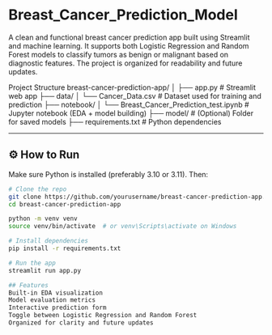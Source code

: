 # Breast_Cancer_Prediction_Model
A clean and functional breast cancer prediction app built using Streamlit and machine learning. It supports both Logistic Regression and Random Forest models to classify tumors as benign or malignant based on diagnostic features. The project is organized for readability and future updates.

Project Structure
breast-cancer-prediction-app/
│
├── app.py                          # Streamlit web app
├── data/
│   └── Cancer_Data.csv            # Dataset used for training and prediction
├── notebook/
│   └── Breast_Cancer_Prediction_test.ipynb  # Jupyter notebook (EDA + model building)
├── model/                         # (Optional) Folder for saved models
├── requirements.txt              # Python dependencies



---

## ⚙️ How to Run

Make sure Python is installed (preferably 3.10 or 3.11). Then:

```bash
# Clone the repo
git clone https://github.com/yourusername/breast-cancer-prediction-app.git
cd breast-cancer-prediction-app

python -m venv venv
source venv/bin/activate  # or venv\Scripts\activate on Windows

# Install dependencies
pip install -r requirements.txt

# Run the app
streamlit run app.py

## Features
Built-in EDA visualization
Model evaluation metrics
Interactive prediction form
Toggle between Logistic Regression and Random Forest
Organized for clarity and future updates
